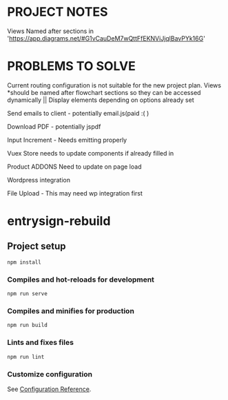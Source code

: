 # PROJECT NOTES

Views Named after sections in 'https://app.diagrams.net/#G1vCauDeM7wQttFfEKNViJjqlBavPYk16G'

# PROBLEMS TO SOLVE

Current routing configuration is not suitable for the new project plan. Views \*should be named after flowchart sections so they can be accessed dynamically || Display elements depending on options already set

Send emails to client - potentially email.js(paid :( )

Download PDF - potentially jspdf

Input Increment - Needs emitting properly

Vuex Store needs to update components if already filled in

Product ADDONS Need to update on page load

Wordpress integration

File Upload - This may need wp integration first

# entrysign-rebuild

## Project setup

```
npm install
```

### Compiles and hot-reloads for development

```
npm run serve
```

### Compiles and minifies for production

```
npm run build
```

### Lints and fixes files

```
npm run lint
```

### Customize configuration

See [Configuration Reference](https://cli.vuejs.org/config/).
